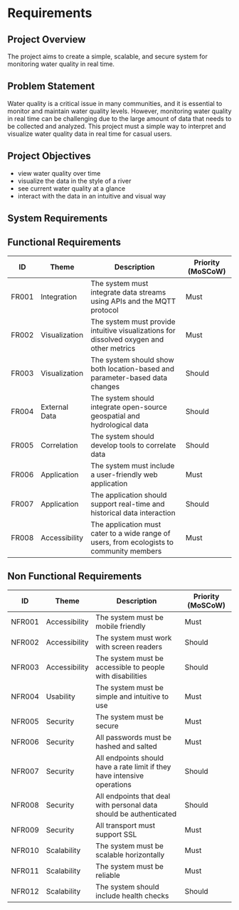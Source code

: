 # Requirements

## Project Overview

The project aims to create a simple, scalable, and secure system for monitoring water quality in real time.

## Problem Statement

Water quality is a critical issue in many communities, and it is essential to monitor and maintain water quality levels. However, monitoring water quality in real time can be challenging due to the large amount of data that needs to be collected and analyzed. This project must a simple way to interpret and visualize water quality data in real time for casual users.

## Project Objectives

- view water quality over time
- visualize the data in the style of a river
- see current water quality at a glance
- interact with the data in an intuitive and visual way

## System Requirements

## Functional Requirements

| ID    | Theme         | Description                                                                               | Priority (MoSCoW) |
| ----- | ------------- | ----------------------------------------------------------------------------------------- | ----------------- |
| FR001 | Integration   | The system must integrate data streams using APIs and the MQTT protocol                   | Must              |
| FR002 | Visualization | The system must provide intuitive visualizations for dissolved oxygen and other metrics   | Must              |
| FR003 | Visualization | The system should show both location-based and parameter-based data changes               | Should            |
| FR004 | External Data | The system should integrate open-source geospatial and hydrological data                  | Should            |
| FR005 | Correlation   | The system should develop tools to correlate data                                         | Should            |
| FR006 | Application   | The system must include a user-friendly web application                                   | Must              |
| FR007 | Application   | The application should support real-time and historical data interaction                  | Should            |
| FR008 | Accessibility | The application must cater to a wide range of users, from ecologists to community members | Must              |

## Non Functional Requirements

| ID     | Theme         | Description                                                              | Priority (MoSCoW) |
| ------ | ------------- | ------------------------------------------------------------------------ | ----------------- |
| NFR001 | Accessibility | The system must be mobile friendly                                       | Must              |
| NFR002 | Accessibility | The system must work with screen readers                                 | Should            |
| NFR003 | Accessibility | The system must be accessible to people with disabilities                | Should            |
| NFR004 | Usability     | The system must be simple and intuitive to use                           | Must              |
| NFR005 | Security      | The system must be secure                                                | Must              |
| NFR006 | Security      | All passwords must be hashed and salted                                  | Must              |
| NFR007 | Security      | All endpoints should have a rate limit if they have intensive operations | Should            |
| NFR008 | Security      | All endpoints that deal with personal data should be authenticated       | Should            |
| NFR009 | Security      | All transport must support SSL                                           | Must              |
| NFR010 | Scalability   | The system must be scalable horizontally                                 | Must              |
| NFR011 | Scalability   | The system must be reliable                                              | Must              |
| NFR012 | Scalability   | The system should include health checks                                  | Should            |
